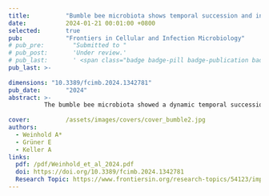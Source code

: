```yaml
---
title:          "Bumble bee microbiota shows temporal succession and increase of lactic acid bacteria when exposed to outdoor environments"
date:           2024-01-21 00:01:00 +0800
selected:       true
pub:            "Frontiers in Cellular and Infection Microbiology"
# pub_pre:        "Submitted to "
# pub_post:       'Under review.'
# pub_last:       ' <span class="badge badge-pill badge-publication badge-success">Spotlight</span>'
pub_last: >- 
              
dimensions: "10.3389/fcimb.2024.1342781"
pub_date:       "2024"
abstract: >-
          The bumble bee microbiota showed a dynamic temporal succession with distinct compositional changes and diversification over time when placed outdoor.
                                         
cover:          /assets/images/covers/cover_bumble2.jpg
authors:
  - Weinhold A*
  - Grüner E
  - Keller A
links:
  pdf: /pdf/Weinhold_et_al_2024.pdf
  doi: https://doi.org/10.3389/fcimb.2024.1342781
  Research Topic: https://www.frontiersin.org/research-topics/54123/impact-of-landscape-and-feeding-on-the-bees-gut-microbiome-shaping-and-pathogens-development
---
```

